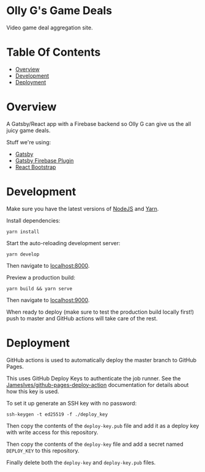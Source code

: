 # Olly G's Game Deals

Video game deal aggregation site.

# Table Of Contents

- [Overview](#overview)
- [Development](#development)
- [Deployment](#deployment)

# Overview

A Gatsby/React app with a Firebase backend so Olly G can give us the all juicy
game deals.

Stuff we're using:

- [Gatsby](https://www.gatsbyjs.org/)
- [Gatsby Firebase Plugin](https://www.gatsbyjs.org/packages/gatsby-plugin-firebase/)
- [React Bootstrap](https://react-bootstrap.github.io/)

# Development

Make sure you have the latest versions of
[NodeJS](https://nodejs.org/en/download/)
and [Yarn](https://classic.yarnpkg.com/en/docs/install/).

Install dependencies:

```
yarn install
```

Start the auto-reloading development server:

```
yarn develop
```

Then navigate to [localhost:8000](http://localhost:8000).

Preview a production build:

```
yarn build && yarn serve
```

Then navigate to [localhost:9000](http://localhost:9000).  

When ready to deploy (make sure to test the production build locally 
first!) push to master and GitHub actions will take care of the rest.

# Deployment
GitHub actions is used to automatically deploy the master branch to 
GitHub Pages.

This uses GitHub Deploy Keys to authenticate the job runner. See the 
[JamesIves/github-pages-deploy-action](https://github.com/JamesIves/github-pages-deploy-action/tree/dev#using-an-ssh-deploy-key-)
documentation for details about how this key is used.

To set it up generate an SSH key with no password: 

```
ssh-keygen -t ed25519 -f ./deploy_key
```

Then copy the contents of the `deploy-key.pub` file and add it as a deploy key 
with write access for this repository.

Then copy the contents of the `deploy-key` file and add a secret named 
`DEPLOY_KEY` to this repository.

Finally delete both the `deploy-key` and `deploy-key.pub` files.
